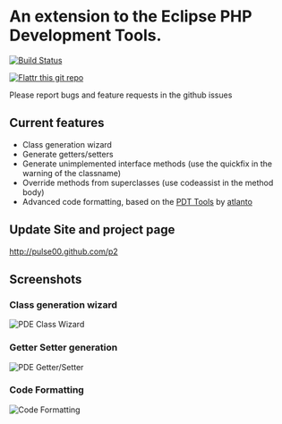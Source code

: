 # An extension to the Eclipse PHP Development Tools.

[![Build Status](https://secure.travis-ci.org/pulse00/PDT-Extensions.png)](http://travis-ci.org/pulse00/PDT-Extensions)

[![Flattr this git repo](http://api.flattr.com/button/flattr-badge-large.png)](https://flattr.com/submit/auto?user_id=pulse00&url=https://github.com/pulse00/PDT-Extensions&title=PDT-Extensions&language=en_GB&tags=github&category=software) 

Please report bugs and feature requests in the github issues

## Current features

- Class generation wizard
- Generate getters/setters
- Generate unimplemented interface methods (use the quickfix in the warning of the classname)
- Override methods from superclasses (use codeassist in the method body)
- Advanced code formatting, based on the [PDT Tools](http://en.sourceforge.jp/projects/pdt-tools/) by [atlanto](http://en.sourceforge.jp/users/atlanto/)

## Update Site and project page

http://pulse00.github.com/p2

## Screenshots

### Class generation wizard

![PDE Class Wizard](http://pulse00.github.com/PDT-Extensions/web/images/class_wizard.png)

### Getter Setter generation

![PDE Getter/Setter](http://pulse00.github.com/PDT-Extensions/web/images/getter_setter_dialog.png)

### Code Formatting

![Code Formatting](http://pulse00.github.com/PDT-Extensions/web/images/codestyle.png)

